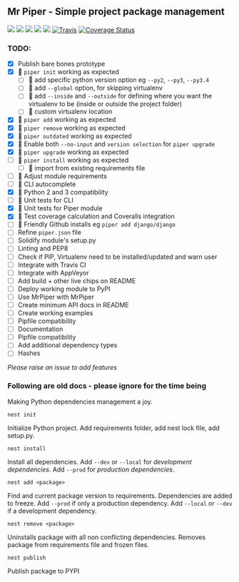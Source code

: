 Mr Piper - Simple project package management
-------------


[![](https://img.shields.io/pypi/v/mrpiper.svg)](https://pypi.python.org/pypi/mrpiper)
[![](https://img.shields.io/pypi/l/mrpiper.svg)](https://pypi.python.org/pypi/mrpiper)
[![](https://img.shields.io/pypi/wheel/mrpiper.svg)](https://pypi.python.org/pypi/mrpiper)
[![](https://img.shields.io/pypi/pyversions/mrpiper.svg)](https://pypi.python.org/pypi/mrpiper)
[![](https://img.shields.io/appveyor/ci/jamespacileo/mr-piper.svg)](https://ci.appveyor.com/project/jamespacileo/mr-piper/branch/master)
[![Travis](https://img.shields.io/travis/rust-lang/rust.svg)](https://travis-ci.org/jamespacileo/mr-piper)
[![Coverage Status](https://coveralls.io/repos/github/jamespacileo/mr-piper/badge.svg?branch=master)](https://coveralls.io/github/jamespacileo/mr-piper?branch=master)

### TODO:

- [X] Publish bare bones prototype
- [X] 🏃 `piper init` working as expected
    - [ ] 🏃 add specific python version option eg `--py2`, `--py3`, `--py3.4`
    - [ ] 🏃 add `--global` option, for skipping virtualenv
    - [ ] 🏃 add `--inside` and `--outside` for defining where you want the virtualenv to be (inside or outside the project folder)
    - [ ] 🏃 custom virtualenv location
- [X] 🏃 `piper add` working as expected
- [X] 🏃 `piper remove` working as expected
- [X] 🏃 `piper outdated` working as expected
- [X] 🏃 Enable both `--no-input` and `version selection` for `piper upgrade`
- [X] 🏃 `piper upgrade` working as expected
- [ ] 🏃 `piper install` working as expected
    - [ ] 🏃 import from existing requirements file
- [ ] 🏃 Adjust module requirements
- [ ] 🏃 CLI autocomplete
- [X] 🏃 Python 2 and 3 compatibility
- [ ] 🏃 Unit tests for CLI
- [X] 🏃 Unit tests for Piper module
- [X] 🏃 Test coverage calculation and Coveralls integration
- [ ] 🏃 Friendly Github installs eg `piper add django/django`
- [ ] Refine `piper.json` file
- [ ] Solidify module's setup.py
- [ ] Linting and PEP8
- [ ] Check if PIP, Virtualenv need to be installed/updated and warn user
- [ ] Integrate with Travis CI
- [ ] Integrate with AppVeyor
- [ ] Add build + other live chips on README
- [ ] Deploy working module to PyPI
- [ ] Use MrPiper with MrPiper
- [ ] Create minimum API docs in README
- [ ] Create working examples
- [ ] Pipfile compatibility
- [ ] Documentation
- [ ] Pipfile compatibility
- [ ] Add additional dependency types
- [ ] Hashes

*Please raise an issue to add features*

### Following are old docs - please ignore for the time being

Making Python dependencies management a joy.

    nest init

Initialize Python project. Add requirements folder, add nest lock file, add setup.py.

    nest install

Install all dependencies. Add `--dev` or `--local` for *development dependencies*. Add `--prod` for *production dependencies*.

    nest add <package>

Find and current package version to requirements.
Dependencies are added to freeze.
Add `--prod` if only a production dependency. Add `--local` or `--dev` if a development dependency.

    nest remove <package>

Uninstalls package with all non conflicting dependencies. Removes package from requirements file and frozen files.

    nest publish

Publish package to PYPI
